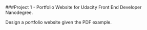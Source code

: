 ###Project 1 - Portfolio Website for Udacity Front End Developer Nanodegree.

Design a portfolio website given the PDF example.
